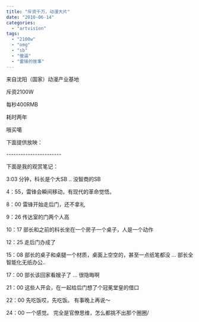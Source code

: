 ```yaml
---
title: "斥资千万，动漫大片"
date: "2010-06-14"
categories: 
  - "artvision"
tags: 
  - "2100w"
  - "omg"
  - "sb"
  - "傻逼"
  - "雷锋的故事"
---
```


来自沈阳（国家）动漫产业基地

斥资2100W

每秒400RMB

耗时两年

哦买噶

下面提供放映：

\-----------------------

下面是我的观赏笔记：

3:03 分钟，科长是个大SB .. 没智商的SB

4：55，雷锋会瞬间移动，有现代的革命觉悟。

8：00 雷锋开始走后门，还不拿礼

9：26 传达室的门两个人高

10：17 部长和之前的科长坐在一个房子一个桌子，人是一个动作

12：25 走后门办成了

15：08 部长的桌子和桌腿一个材质，桌面上空空的，甚至一点纸笔都没 ... 部长全智能化无纸办公..

17：00 部长该回家看嫂子了 ... 很隐晦啊

21：00 这些人开会，在一起给后门想了个冠冕堂皇的借口

22：00 先吃饭哎，先吃饭。 有事晚上再说～

24：00 一个感觉。 完全是官僚思维，怎么都挑不出那个圈圈/
